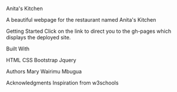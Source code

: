 Anita's Kitchen

A beautiful webpage for the restaurant named Anita's Kitchen

Getting Started
Click on the link to direct you to the gh-pages which displays the deployed site.



Built With

HTML
CSS
Bootstrap
Jquery



Authors
Mary Wairimu Mbugua 

Acknowledgments
Inspiration from w3schools
